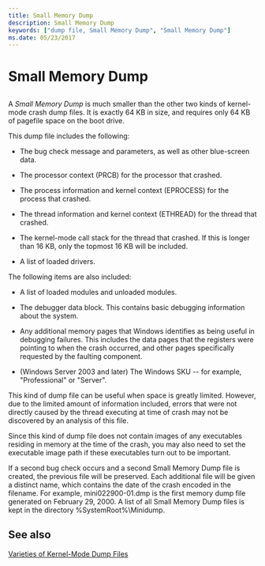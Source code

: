 ```yaml
---
title: Small Memory Dump
description: Small Memory Dump
keywords: ["dump file, Small Memory Dump", "Small Memory Dump"]
ms.date: 05/23/2017
---
```


# Small Memory Dump


## <span id="ddk_small_memory_dump_dbg"></span><span id="DDK_SMALL_MEMORY_DUMP_DBG"></span>


A *Small Memory Dump* is much smaller than the other two kinds of kernel-mode crash dump files. It is exactly 64 KB in size, and requires only 64 KB of pagefile space on the boot drive.

This dump file includes the following:

-   The bug check message and parameters, as well as other blue-screen data.

-   The processor context (PRCB) for the processor that crashed.

-   The process information and kernel context (EPROCESS) for the process that crashed.

-   The thread information and kernel context (ETHREAD) for the thread that crashed.

-   The kernel-mode call stack for the thread that crashed. If this is longer than 16 KB, only the topmost 16 KB will be included.

-   A list of loaded drivers.

The following items are also included:

-   A list of loaded modules and unloaded modules.

-   The debugger data block. This contains basic debugging information about the system.

-   Any additional memory pages that Windows identifies as being useful in debugging failures. This includes the data pages that the registers were pointing to when the crash occurred, and other pages specifically requested by the faulting component.

-   (Windows Server 2003 and later) The Windows SKU -- for example, "Professional" or "Server".

This kind of dump file can be useful when space is greatly limited. However, due to the limited amount of information included, errors that were not directly caused by the thread executing at time of crash may not be discovered by an analysis of this file.

Since this kind of dump file does not contain images of any executables residing in memory at the time of the crash, you may also need to set the executable image path if these executables turn out to be important.

If a second bug check occurs and a second Small Memory Dump file is created, the previous file will be preserved. Each additional file will be given a distinct name, which contains the date of the crash encoded in the filename. For example, mini022900-01.dmp is the first memory dump file generated on February 29, 2000. A list of all Small Memory Dump files is kept in the directory %SystemRoot%\\Minidump.

## <span id="related_topics"></span>See also


[Varieties of Kernel-Mode Dump Files](varieties-of-kernel-mode-dump-files.md)

 

 
